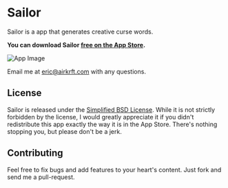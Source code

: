 # Sailor

Sailor is a app that generates creative curse words. 

**You can download Sailor [free on the App Store](http://itunes.apple.com/us/app/sailor/id416574379).**

![App Image](http://a5.mzstatic.com/us/r1000/091/Purple/f2/22/0c/mzl.jqpnxukp.320x480-75.jpg)

Email me at <eric@airkrft.com> with any questions. 

## License

Sailor is released under the [Simplified BSD License](https://github.com/erickreutz/sailor/blob/master/LICENSE). While it is not strictly forbidden by the license, I would greatly appreciate it if you didn't redistribute this app exactly the way it is in the App Store. There's nothing stopping you, but please don't be a jerk.

## Contributing

Feel free to fix bugs and add features to your heart's content. Just fork and send me a pull-request.
